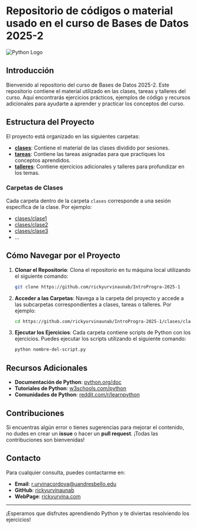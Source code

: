 # Repositorio de códigos o material usado en el curso de Bases de Datos 2025-2

![Python Logo](https://www.python.org/static/community_logos/python-logo.png)

## Introducción

Bienvenido al repositorio del curso de Bases de Datos 2025-2. Este repositorio contiene el material utilizado en las clases, tareas y talleres del curso. Aquí encontrarás ejercicios prácticos, ejemplos de código y recursos adicionales para ayudarte a aprender y practicar los conceptos del curso.
## Estructura del Proyecto

El proyecto está organizado en las siguientes carpetas:

- [**clases**](https://github.com/rickyurvinauc/Introduction_Programming_IIC1103_2024_II/tree/main/clases): Contiene el material de las clases dividido por sesiones.
- [**tareas**](https://github.com/rickyurvinauc/Introduction_Programming_IIC1103_2024_II/tree/main/tareas): Contiene las tareas asignadas para que practiques los conceptos aprendidos.
- [**talleres**](https://github.com/rickyurvinauc/Introduction_Programming_IIC1103_2024_II/tree/main/talleres): Contiene ejercicios adicionales y talleres para profundizar en los temas.

### Carpetas de Clases

Cada carpeta dentro de la carpeta `clases` corresponde a una sesión específica de la clase. Por ejemplo:
- [clases/clase1]()
- [clases/clase2]()
- [clases/clase3]()
- ...

## Cómo Navegar por el Proyecto

1. **Clonar el Repositorio**: Clona el repositorio en tu máquina local utilizando el siguiente comando:
    ```bash
    git clone https://github.com/rickyurvinaunab/IntroProgra-2025-1
    ```

2. **Acceder a las Carpetas**: Navega a la carpeta del proyecto y accede a las subcarpetas correspondientes a clases, tareas o talleres. Por ejemplo:
    ```bash
    cd https://github.com/rickyurvinaunab/IntroProgra-2025-1/clases/clase1
    ```

3. **Ejecutar los Ejercicios**: Cada carpeta contiene scripts de Python con los ejercicios. Puedes ejecutar los scripts utilizando el siguiente comando:
    ```bash
    python nombre-del-script.py
    ```

## Recursos Adicionales

- **Documentación de Python**: [python.org/doc](https://docs.python.org/3/)
- **Tutoriales de Python**: [w3schools.com/python](https://www.w3schools.com/python/)
- **Comunidades de Python**: [reddit.com/r/learnpython](https://www.reddit.com/r/learnpython/)

## Contribuciones

Si encuentras algún error o tienes sugerencias para mejorar el contenido, no dudes en crear un **issue** o hacer un **pull request**. ¡Todas las contribuciones son bienvenidas!

## Contacto

Para cualquier consulta, puedes contactarme en:
- **Email**: r.urvinacordova@uandresbello.edu
- **GitHub**: [rickyurvinaunab](https://github.com/rickyurvinaunab)
- **WebPage**: [rickyurvina.com](https://rickyurvina.com)

---

¡Esperamos que disfrutes aprendiendo Python y te diviertas resolviendo los ejercicios!

